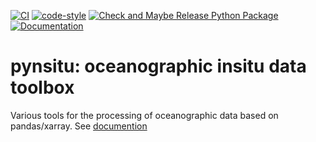 [![CI](https://github.com/apatlpo/pynsitu/actions/workflows/ci.yaml/badge.svg)](https://github.com/apatlpo/pynsitu/actions/workflows/ci.yaml)
[![code-style](https://github.com/apatlpo/pynsitu/actions/workflows/linting.yaml/badge.svg)](https://github.com/apatlpo/pynsitu/actions/workflows/linting.yaml)
[![Check and Maybe Release Python Package](https://github.com/apatlpo/pynsitu/actions/workflows/release.yaml/badge.svg)](https://github.com/apatlpo/pynsitu/actions/workflows/release.yaml)
[![Documentation](https://readthedocs.org/projects/pynsitu/badge/?version=latest)](https://pynsitu.readthedocs.io/en/latest/?badge=latest)

# pynsitu: oceanographic insitu data toolbox

Various tools for the processing of oceanographic data based on pandas/xarray.
See [documention](https://pynsitu.readthedocs.io/en/latest/index.html)
